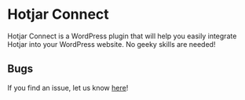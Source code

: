 # Hotjar Connect
Hotjar Connect is a WordPress plugin that will help you easily integrate Hotjar into your WordPress website. No geeky skills are needed!

## Bugs ##
If you find an issue, let us know [here](https://github.com/iamleigh/hjconnect/issues?q=is%3Aopen)!
